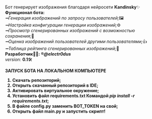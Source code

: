 Бот генерирует изображения благодаря нейросети <b>Kandinsky</b>✨<br>
<b>Функционал бота:</b><br>
<em>➖Генерация изображений по запросу пользователей;</em>🖼<br>
<em>➖Настройка конфигурации генерации изображений;</em>⚙️<br>
<em>➖Просмотр сгенерированных изображений с возможностью сохранения;</em>👀<br>
<em>➖Оценка изображений пользователей другими пользователями;</em>👍<br>
<em>➖Таблица рейтинга сгенерированных изображений;</em>🥇<br>
<b>Разработчик👨‍💻: ®️<em>@electr0dus</em></b><br>
<em>version:</em> <b>0.1</b>🛠<br>


<b>ЗАПУСК БОТА НА ЛОКАЛЬНОМ КОМПЬЮТЕРЕ<b><br>
1. Скачать репозиторий;<br>
2. Открыть скачанный репозиторий в IDE;<br>
3. Активировать виртуальное окружение;<br>
4. Установить файл <b>requirements.txt</b> Командой <em>pip install -r requirements.txt</em>;<br>
5. В файле <b>config.py</b> заменить <b>BOT_TOKEN</b> на свой;<br>
6. Открыть файл <b>main.py</b> и запустить скрипт!
